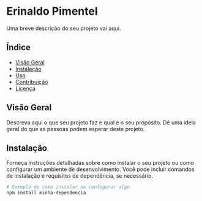 #   Erinaldo Pimentel

Uma breve descrição do seu projeto vai aqui.

## Índice

- [Visão Geral](#visão-geral)
- [Instalação](#instalação)
- [Uso](#uso)
- [Contribuição](#contribuição)
- [Licença](#licença)

## Visão Geral

Descreva aqui o que seu projeto faz e qual é o seu propósito. Dê uma ideia geral do que as pessoas podem esperar deste projeto.

## Instalação

Forneça instruções detalhadas sobre como instalar o seu projeto ou como configurar um ambiente de desenvolvimento. Você pode incluir comandos de instalação e requisitos de dependência, se necessário.

```bash
# Exemplo de como instalar ou configurar algo
npm install minha-dependencia
